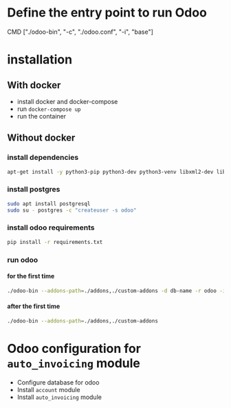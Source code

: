 # Define the entry point to run Odoo

CMD ["./odoo-bin", "-c", "./odoo.conf", "-i", "base"]

# installation

## With docker

- install docker and docker-compose
- run `docker-compose up`
- run the container

## Without docker

### install dependencies

```bash
apt-get install -y python3-pip python3-dev python3-venv libxml2-dev libxslt1-dev zlib1g-dev libsasl2-dev libldap2-dev build-essential libssl-dev libffi-dev libmysqlclient-dev libjpeg-dev libpq-dev libjpeg8-dev liblcms2-dev libblas-dev libatlas-base-dev -y
```

### install postgres

```bash
sudo apt install postgresql
sudo su - postgres -c "createuser -s odoo"
```

### install odoo requirements

```bash
pip install -r requirements.txt
```

### run odoo

#### for the first time

```bash
./odoo-bin --addons-path=./addons,./custom-addons -d db-name -r odoo -i base
```

#### after the first time

```bash
./odoo-bin --addons-path=./addons,./custom-addons
```

# Odoo configuration for `auto_invoicing` module

- Configure database for odoo
- Install `account` module
- Install `auto_invoicing` module
